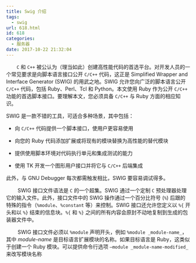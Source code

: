 ```yaml
---
title: Swig 介绍
tags:
  - swig
url: 618.html
id: 618
categories:
  - 服务器
date: 2017-10-22 21:32:04
---
```


`    C` 和 `C++` 被公认为（理当如此）创建高性能代码的首选平台。对开发人员的一个常见要求是向脚本语言接口公开 `C/C++` 代码，这正是 Simplified Wrapper and Interface Generator (SWIG) 的用武之地。SWIG 允许您向广泛的脚本语言公开 `C/C++` 代码，包括 Ruby、Perl、Tcl 和 Python。本文使用 Ruby 作为公开 `C/C++` 功能的首选脚本接口。要理解本文，您必须具备 `C/C++` 与 Ruby 方面的相应知识。

SWIG 是一款不错的工具，可适合多种场景，其中包括：

*   向 `C/C++` 代码提供一个脚本接口，使用户更容易使用
    
*   向您的 Ruby 代码添加扩展或将现有的模块替换为高性能的替代模块
    
*   提供使用脚本环境对代码执行单元和集成测试的能力
    
*   使用 TK 开发一个图形用户接口并将它与 `C/C++` 后端集成
    

此外，与 GNU Debugger 每次都需触发相比，SWIG 要容易调试得多。

  

        SWIG 接口文件语法是 `C` 的一个超集。SWIG 通过一个定制 `C` 预处理器处理它的输入文件。此外，接口文件中的 SWIG 操作通过一个百分比符号 (`%`) 后跟的特殊的指令（`%module`、`%constant` 等）来控制。SWIG 接口还允许您定义以 `%{` 开头和以 `%}` 结束的信息块。`%{` 和 `%}` 之间的所有内容会原封不动地复制到生成的包装器文件中。

  

        SWIG 接口文件必须以 `%module` 声明开头，例如 `%module _module-name_`，其中 _module-name_ 是目标语言扩展模块的名称。如果目标语言是 Ruby，这类似于创建一个 Ruby 模块。可以提供命令行选项 `–module _module-name-modified_` 来改写模块名称
